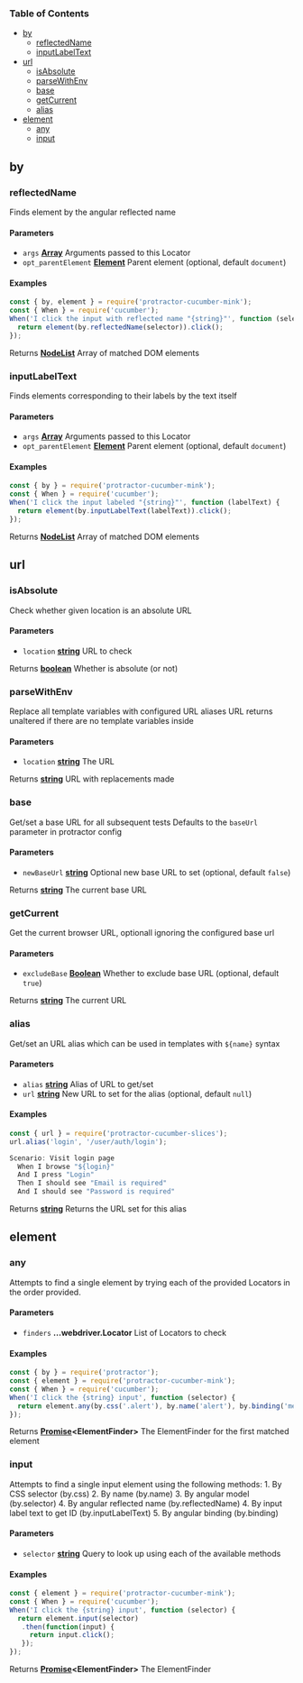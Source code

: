 <!-- Generated by documentation.js. Update this documentation by updating the source code. -->

### Table of Contents

-   [by][1]
    -   [reflectedName][2]
    -   [inputLabelText][3]
-   [url][4]
    -   [isAbsolute][5]
    -   [parseWithEnv][6]
    -   [base][7]
    -   [getCurrent][8]
    -   [alias][9]
-   [element][10]
    -   [any][11]
    -   [input][12]

## by

### reflectedName

Finds element by the angular reflected name

#### Parameters

-   `args` **[Array][13]** Arguments passed to this Locator
-   `opt_parentElement` **[Element][14]** Parent element (optional, default `document`)

#### Examples

```javascript
const { by, element } = require('protractor-cucumber-mink');
const { When } = require('cucumber');
When('I click the input with reflected name "{string}"', function (selector) {
  return element(by.reflectedName(selector)).click();
});
```

Returns **[NodeList][15]** Array of matched DOM elements

### inputLabelText

Finds elements corresponding to their labels by the text itself

#### Parameters

-   `args` **[Array][13]** Arguments passed to this Locator
-   `opt_parentElement` **[Element][14]** Parent element (optional, default `document`)

#### Examples

```javascript
const { by } = require('protractor-cucumber-mink');
const { When } = require('cucumber');
When('I click the input labeled "{string}"', function (labelText) {
  return element(by.inputLabelText(labelText)).click();
});
```

Returns **[NodeList][15]** Array of matched DOM elements

## url

### isAbsolute

Check whether given location is an absolute URL

#### Parameters

-   `location` **[string][16]** URL to check

Returns **[boolean][17]** Whether is absolute (or not)

### parseWithEnv

Replace all template variables with configured URL aliases
URL returns unaltered if there are no template variables inside

#### Parameters

-   `location` **[string][16]** The URL

Returns **[string][16]** URL with replacements made

### base

Get/set a base URL for all subsequent tests
Defaults to the `baseUrl` parameter in protractor config

#### Parameters

-   `newBaseUrl` **[string][16]** Optional new base URL to set (optional, default `false`)

Returns **[string][16]** The current base URL

### getCurrent

Get the current browser URL, optionall ignoring the configured base url

#### Parameters

-   `excludeBase` **[Boolean][17]** Whether to exclude base URL (optional, default `true`)

Returns **[string][16]** The current URL

### alias

Get/set an URL alias which can be used in templates with `${name}` syntax

#### Parameters

-   `alias` **[string][16]** Alias of URL to get/set
-   `url` **[string][16]** New URL to set for the alias (optional, default `null`)

#### Examples

```javascript
const { url } = require('protractor-cucumber-slices');
url.alias('login', '/user/auth/login');

Scenario: Visit login page
  When I browse "${login}"
  And I press "Login"
  Then I should see "Email is required"
  And I should see "Password is required"
```

Returns **[string][16]** Returns the URL set for this alias

## element

### any

Attempts to find a single element by trying each of the provided
Locators in the order provided.

#### Parameters

-   `finders` **...webdriver.Locator** List of Locators to check

#### Examples

```javascript
const { by } = require('protractor');
const { element } = require('protractor-cucumber-mink');
const { When } = require('cucumber');
When('I click the {string} input', function (selector) {
  return element.any(by.css('.alert'), by.name('alert'), by.binding('messages.alert')).click();
});
```

Returns **[Promise][18]&lt;ElementFinder>** The ElementFinder for the first matched element

### input

Attempts to find a single input element using the following methods:
1\. By CSS selector (by.css)
2\. By name (by.name)
3\. By angular model (by.selector)
4\. By angular reflected name (by.reflectedName)
4\. By input label text to get ID (by.inputLabelText)
5\. By angular binding (by.binding)

#### Parameters

-   `selector` **[string][16]** Query to look up using each of the available methods

#### Examples

```javascript
const { element } = require('protractor-cucumber-mink');
const { When } = require('cucumber');
When('I click the {string} input', function (selector) {
  return element.input(selector)
   .then(function(input) {
     return input.click();
   });
});
```

Returns **[Promise][18]&lt;ElementFinder>** The ElementFinder

[1]: #by

[2]: #reflectedname

[3]: #inputlabeltext

[4]: #url

[5]: #isabsolute

[6]: #parsewithenv

[7]: #base

[8]: #getcurrent

[9]: #alias

[10]: #element

[11]: #any

[12]: #input

[13]: https://developer.mozilla.org/docs/Web/JavaScript/Reference/Global_Objects/Array

[14]: https://developer.mozilla.org/docs/Web/API/Element

[15]: https://developer.mozilla.org/docs/Web/API/NodeList

[16]: https://developer.mozilla.org/docs/Web/JavaScript/Reference/Global_Objects/String

[17]: https://developer.mozilla.org/docs/Web/JavaScript/Reference/Global_Objects/Boolean

[18]: https://developer.mozilla.org/docs/Web/JavaScript/Reference/Global_Objects/Promise
